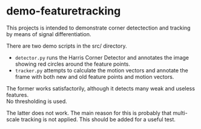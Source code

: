 # demo-featuretracking

This projects is intended to demonstrate 
corner detectection and tracking by means
of signal differentiation.

There are two demo scripts in the src/ directory.

+ `detector.py` runs the Harris Corner Detector
  and annotates the image showing red circles 
  around the feature points. 
+ `tracker.py` attempts to calculate the motion
  vectors and annotate the frame with both new
  and old feature points and motion vectors.

The former works satisfactorily, although it 
detects many weak and useless features.  
No thresholding is used.

The latter does not work.  The main reason for
this is probably that multi-scale tracking is 
not applied.  This should be added for a useful
test.
